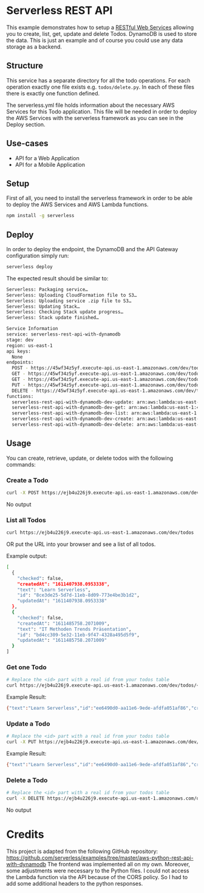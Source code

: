 <!--
title: 'AWS Serverless REST API with DynamoDB store example in Python'
description: 'This example demonstrates how to setup a RESTful Web Service allowing you to create, list, get, update and delete Todos. DynamoDB is used to store the data.'
layout: Doc
framework: v1
platform: AWS
language: Python
authorLink: 'https://github.com/godfreyhobbs'
authorName: 'Godfrey Hobbs'
authorAvatar: 'https://avatars1.githubusercontent.com/u/8434141?v=4&s=140'
-->
# Serverless REST API

This example demonstrates how to setup a [RESTful Web Services](https://en.wikipedia.org/wiki/Representational_state_transfer#Applied_to_web_services) allowing you to create, list, get, update and delete Todos. DynamoDB is used to store the data. This is just an example and of course you could use any data storage as a backend.

## Structure

This service has a separate directory for all the todo operations. For each operation exactly one file exists e.g. `todos/delete.py`. In each of these files there is exactly one function defined.

The serverless.yml file holds information about the necessary AWS Services for this Todo application. This file will be needed in order to deploy the AWS Services with the serverless framework as you can see in the Deploy section.

## Use-cases

- API for a Web Application
- API for a Mobile Application

## Setup
First of all, you need to install the serverless framework in order to be able to deploy the AWS Services and AWS Lambda functions.

```bash
npm install -g serverless
```

## Deploy

In order to deploy the endpoint, the DynamoDB and the API Gateway configuration simply run:

```bash
serverless deploy
```

The expected result should be similar to:

```bash
Serverless: Packaging service…
Serverless: Uploading CloudFormation file to S3…
Serverless: Uploading service .zip file to S3…
Serverless: Updating Stack…
Serverless: Checking Stack update progress…
Serverless: Stack update finished…

Service Information
service: serverless-rest-api-with-dynamodb
stage: dev
region: us-east-1
api keys:
  None
endpoints:
  POST - https://45wf34z5yf.execute-api.us-east-1.amazonaws.com/dev/todos
  GET - https://45wf34z5yf.execute-api.us-east-1.amazonaws.com/dev/todos
  GET - https://45wf34z5yf.execute-api.us-east-1.amazonaws.com/dev/todos/{id}
  PUT - https://45wf34z5yf.execute-api.us-east-1.amazonaws.com/dev/todos/{id}
  DELETE - https://45wf34z5yf.execute-api.us-east-1.amazonaws.com/dev/todos/{id}
functions:
  serverless-rest-api-with-dynamodb-dev-update: arn:aws:lambda:us-east-1:488110005556:function:serverless-rest-api-with-dynamodb-dev-update
  serverless-rest-api-with-dynamodb-dev-get: arn:aws:lambda:us-east-1:488110005556:function:serverless-rest-api-with-dynamodb-dev-get
  serverless-rest-api-with-dynamodb-dev-list: arn:aws:lambda:us-east-1:488110005556:function:serverless-rest-api-with-dynamodb-dev-list
  serverless-rest-api-with-dynamodb-dev-create: arn:aws:lambda:us-east-1:488110005556:function:serverless-rest-api-with-dynamodb-dev-create
  serverless-rest-api-with-dynamodb-dev-delete: arn:aws:lambda:us-east-1:488110005556:function:serverless-rest-api-with-dynamodb-dev-delete
```

## Usage

You can create, retrieve, update, or delete todos with the following commands:

### Create a Todo

```bash
curl -X POST https://ejb4u226j9.execute-api.us-east-1.amazonaws.com/dev/todos --data '{ "text": "Learn Serverless" }'
```

No output

### List all Todos

```bash
curl https://ejb4u226j9.execute-api.us-east-1.amazonaws.com/dev/todos
```
OR put the URL into your browser and see a list of all todos.

Example output:
```bash
[
  {
    "checked": false,
    "createdAt": "1611407938.0953338",
    "text": "Learn Serverless",
    "id": "8ce3de25-5d7d-11eb-8d09-773e4be3b1d2",
    "updatedAt": "1611407938.0953338"
  },
  {
    "checked": false,
    "createdAt": "1611485758.2071009",
    "text": "IT Methoden Trends Präsentation",
    "id": "bd4cc309-5e32-11eb-9f47-4328a495d5f9",
    "updatedAt": "1611485758.2071009"
  }
]
```

### Get one Todo

```bash
# Replace the <id> part with a real id from your todos table
curl https://ejb4u226j9.execute-api.us-east-1.amazonaws.com/dev/todos/<id>
```

Example Result:
```bash
{"text":"Learn Serverless","id":"ee6490d0-aa11e6-9ede-afdfa051af86","createdAt":1479138570824,"checked":false,"updatedAt":1479138570824}
```

### Update a Todo

```bash
# Replace the <id> part with a real id from your todos table
curl -X PUT https://ejb4u226j9.execute-api.us-east-1.amazonaws.com/dev/todos/<id> --data '{ "text": "Learn Serverless", "checked": true }'
```

Example Result:
```bash
{"text":"Learn Serverless","id":"ee6490d0-aa11e6-9ede-afdfa051af86","createdAt":1479138570824,"checked":true,"updatedAt":1479138570824}
```

### Delete a Todo

```bash
# Replace the <id> part with a real id from your todos table
curl -X DELETE https://ejb4u226j9.execute-api.us-east-1.amazonaws.com/dev/todos/<id>
```

No output

# Credits
This project is adapted from the following GitHub repository: https://github.com/serverless/examples/tree/master/aws-python-rest-api-with-dynamodb
The frontend was implemented all on my own. Moreover, some adjustments were necessary to the Python files. I could not access the Lambda function via the API because of the CORS policy. So I had to add some additional headers to the python responses.
